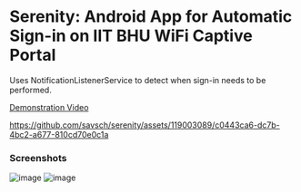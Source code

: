 # Serenity: Android App for Automatic Sign-in on IIT BHU WiFi Captive Portal
Uses NotificationListenerService to detect when sign-in needs to be performed.

[Demonstration Video](https://savsch.github.io/serenity/demo.mp4)

https://github.com/savsch/serenity/assets/119003089/c0443ca6-dc7b-4bc2-a677-810cd70e0c1a


### Screenshots
![image](https://github.com/savsch/serenity/assets/119003089/8deab116-2ed4-4bcf-be6c-5ded155525c1)
![image](https://github.com/savsch/serenity/assets/119003089/ae430432-b384-4021-8bd0-88577e5c5181)
